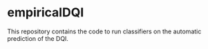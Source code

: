 # empiricalDQI

This repository contains the code to run classifiers on the automatic prediction of the DQI.
